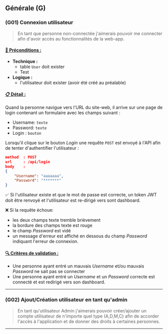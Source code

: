 ## Générale (G)

### (G01) Connexion utilisateur
> En tant que personne non-connectée j'aimerais pouvoir me connecter afin d'avoir accès au fonctionnalités de la web-app. 

#### <u>📌 Préconditions :</u>
- **Technique :**
  <!-- SCHECK : Préconditions technique -->
  - table `User` doit exister
  - Test
  <!-- ECHECK -->
- **Logique :**
  - l'utilisateur doit exister (avoir été créé au préalable)

#### <u>📋 Détail :</u>
Quand la personne navigue vers l'URL du site-web, il arrive sur une page de login contenant un formulaire avec les champs suivant :

- Username: `texte` 
- Password: `texte` 
- Login : `bouton`

Lorsqu'il clique sur le bouton *Login* une requête `POST` est envoyé à l'API afin de tenter d'authentifier l'utilisateur :

```json
method  : POST
url     : /api/login
body    :
{
    "Username": "aaaaaaa",
    "Password": "*******"
}
```

✅ Si l'utilisateur existe et que le mot de passe est correcte, un token JWT doit être renvoyé et l'utilisateur est re-dirigé vers sont dashboard. 

❌ Si la requête échoue: 

- les deux champs texte tremble brièvement
- la bordure des champs texte est rouge
- le champ *Password* est vidé
- un message d'erreur est affiché en dessous du champ *Password* indiquant l'erreur de connexion.

#### <u>🔍 Critères de validation :</u>
  <!-- SCHECK : Critères de validation -->
  - Une personne ayant entré un mauvais *Username* et/ou mauvais *Password* ne sait pas se connecter
  - Une personne ayant entré un *Username* et un *Password* correcte est connecté et est redirigé vers son dashboard. 
  <!-- ECHECK -->
  
---

### (G02) Ajout/Création utilisateur en tant qu'admin
> En tant qu'utilisateur Admin j'aimerais pouvoir créer/ajouter un compte utilisateur de n'importe quel type (A,D,M,C) afin de accorder l'accès à l'application et de donner des droits à certaines personnes.

---